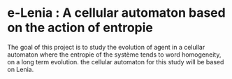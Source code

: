# e-Lenia : A cellular automaton based on the action of entropie
The goal of this project is to study the evolution of agent in a celullar automaton where the entropie of the système tends to word homogeneity, on a long term evolution. the cellular automaton for this study will be based on Lenia.
